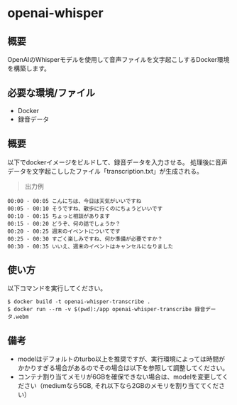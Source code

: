 # openai-whisper
## 概要
OpenAIのWhisperモデルを使用して音声ファイルを文字起こしするDocker環境を構築します。

## 必要な環境/ファイル
- Docker
- 録音データ

## 概要
以下でdockerイメージをビルドして、録音データを入力させる。
処理後に音声データを文字起こししたファイル「transcription.txt」が生成される。

> 出力例

```
00:00 - 00:05 こんにちは、今日は天気がいいですね
00:05 - 00:10 そうですね、散歩に行くのにちょうどいいです
00:10 - 00:15 ちょっと相談があります
00:15 - 00:20 どうぞ、何の話でしょうか？
00:20 - 00:25 週末のイベントについてです
00:25 - 00:30 すごく楽しみですね、何か準備が必要ですか？
00:30 - 00:35 いいえ、週末のイベントはキャンセルになりました
```

## 使い方

以下コマンドを実行してください。

```
$ docker build -t openai-whisper-transcribe .
$ docker run --rm -v $(pwd):/app openai-whisper-transcribe 録音データ.webm
```


## 備考
- modelはデフォルトのturbo以上を推奨ですが、実行環境によっては時間がかかりすぎる場合があるのでその場合は以下を参照して調整してください。
- コンテナ割り当てメモリが6GBを確保できない場合は、modelを変更してください（mediumなら5GB, それ以下なら2GBのメモリを割り当ててください）
